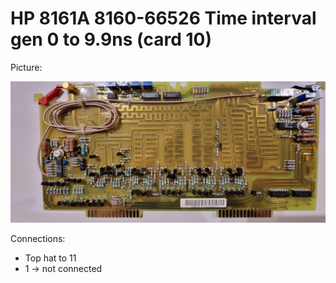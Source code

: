 # HP 8161A 8160-66526 Time interval gen 0 to 9.9ns (card 10)

Picture:

![](10-66526.jpg)

Connections:

- Top hat to 11
- 1 → not connected
